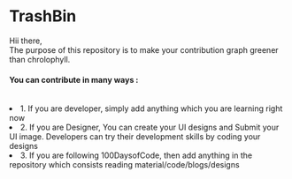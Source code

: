 # TrashBin
Hii there,<br>The purpose of this repository is to make your contribution graph greener than chrolophyll.

<h4>You can contribute in many ways :</h4><br>
<li>1. If you are developer, simply add anything which you are learning right now</li>
<li>2. If you are Designer, You can create your UI designs and Submit your UI image. Developers can try their development skills by coding your designs</li>
<li>3. If you are following 100DaysofCode, then add anything in the repository which consists reading material/code/blogs/designs</li>

